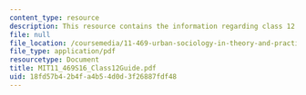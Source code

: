 ```yaml
---
content_type: resource
description: This resource contains the information regarding class 12 guide.
file: null
file_location: /coursemedia/11-469-urban-sociology-in-theory-and-practice-spring-2016/18fd57b42b4fa4b54d0d3f26887fdf48_MIT11_469S16_Class12Guide.pdf
file_type: application/pdf
resourcetype: Document
title: MIT11_469S16_Class12Guide.pdf
uid: 18fd57b4-2b4f-a4b5-4d0d-3f26887fdf48
---
```

